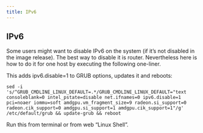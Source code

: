 ```yaml
---
title: IPv6
---
```


## IPv6
Some users might want to disable IPv6 on the system (if it’s not disabled in the image release). The best way to disable it is router. Nevertheless here is how to do it for one host by executing the following one-liner.

This adds ipv6.disable=1 to GRUB options, updates it and reboots:

`sed -i 's/^GRUB_CMDLINE_LINUX_DEFAULT=.*/GRUB_CMDLINE_LINUX_DEFAULT="text consoleblank=0 intel_pstate=disable net.ifnames=0 ipv6.disable=1 pci=noaer iommu=soft amdgpu.vm_fragment_size=9 radeon.si_support=0 radeon.cik_support=0 amdgpu.si_support=1 amdgpu.cik_support=1"/g' /etc/default/grub && update-grub && reboot`

Run this from terminal or from web “Linux Shell”.
